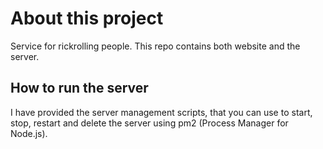 # About this project
Service for rickrolling people. This repo contains both website and the server.

## How to run the server
I have provided the server management scripts, that you can use to start, stop, restart and delete the server using pm2 (Process Manager for Node.js).
